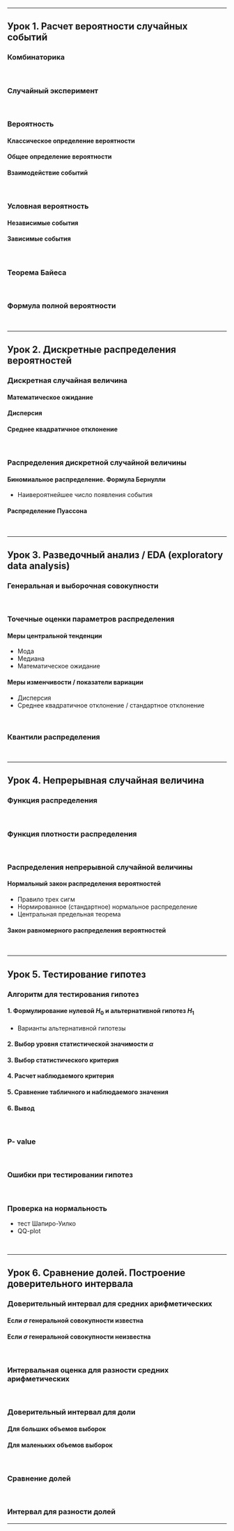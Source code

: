 ***
## Урок 1. Расчет вероятности случайных событий

### Комбинаторика
<br>

### Случайный эксперимент
<br>

### Вероятность
#### Классическое определение вероятности
#### Общее определение вероятности
#### Взаимодействие событий
<br>

### Условная вероятность
#### Независимые события
#### Зависимые события
<br>

### Теорема Байеса
<br>

### Формула полной вероятности
<br>

***
## Урок 2. Дискретные распределения вероятностей

### Дискретная случайная величина
#### Математическое ожидание
#### Дисперсия
#### Среднее квадратичное отклонение
<br>

### Распределения дискретной случайной величины
#### Биномиальное распределение. Формула Бернулли
* Наивероятнейшее число появления события
#### Распределение Пуассона
<br>

***
## Урок 3. Разведочный анализ / EDA (exploratory data analysis)

### Генеральная и выборочная совокупности 
<br>

### Точечные оценки параметров распределения
#### Меры центральной тенденции
* Мода
* Медиана
* Математическое ожидание
#### Меры изменчивости / показатели вариации
* Дисперсия
* Среднее квадратичное отклонение / стандартное отклонение
<br>

### Квантили распределения
<br>

***
## Урок 4. Непрерывная случайная величина

### Функция распределения
<br>

### Функция плотности распределения
<br>

### Распределения непрерывной случайной величины
#### Нормальный закон распределения вероятностей
* Правило трех сигм
* Нормированное (стандартное) нормальное распределение
* Центральная предельная теорема
#### Закон равномерного распределения вероятностей
<br>

***
## Урок 5. Тестирование гипотез

### Алгоритм для тестирования гипотез
#### 1. Формулирование нулевой $H_0$ и альтернативной гипотез $H_1$
* Варианты альтернативной гипотезы
#### 2. Выбор уровня статистической значимости $\alpha$
#### 3. Выбор статистического критерия
#### 4. Расчет наблюдаемого критерия
#### 5. Сравнение табличного и наблюдаемого значения
#### 6. Вывод
<br>

### P- value
<br>

### Ошибки при тестировании гипотез
<br>

### Проверка на нормальность
* тест Шапиро-Уилко
* QQ-plot
<br>

***
## Урок 6. Сравнение долей. Построение доверительного интервала

### Доверительный интервал для средних арифметических
#### Если $\sigma$ генеральной совокупности известна
#### Если $\sigma$ генеральной совокупности неизвестна
<br>

### Интервальная оценка для разности средних арифметических
<br>

### Доверительный интервал для доли
#### Для больших объемов выборок
#### Для маленьких объемов выборок
<br>

### Сравнение долей
<br>

### Интервал для разности долей

***